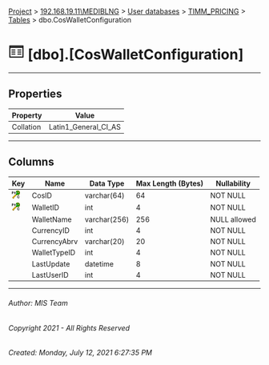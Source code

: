 #### 

[Project](../../../../index.md) > [192.168.19.11\\MEDIBLNG](../../../index.md) > [User databases](../../index.md) > [TIMM_PRICING](../index.md) > [Tables](Tables.md) > dbo.CosWalletConfiguration

# ![Tables](../../../../Images/Table32.png) [dbo].[CosWalletConfiguration]

---

## <a name="#properties"></a>Properties

| Property | Value |
|---|---|
| Collation | Latin1_General_CI_AS |


---

## <a name="#columns"></a>Columns

| Key | Name | Data Type | Max Length (Bytes) | Nullability |
|---|---|---|---|---|
| [![Cluster Primary Key PK_CosWalletConfiguration: CosID\WalletID](../../../../Images/pkcluster.png)](#indexes) | CosID | varchar(64) | 64 | NOT NULL |
| [![Cluster Primary Key PK_CosWalletConfiguration: CosID\WalletID](../../../../Images/pkcluster.png)](#indexes) | WalletID | int | 4 | NOT NULL |
|  | WalletName | varchar(256) | 256 | NULL allowed |
|  | CurrencyID | int | 4 | NOT NULL |
|  | CurrencyAbrv | varchar(20) | 20 | NOT NULL |
|  | WalletTypeID | int | 4 | NOT NULL |
|  | LastUpdate | datetime | 8 | NOT NULL |
|  | LastUserID | int | 4 | NOT NULL |


---

###### Author:  MIS Team

###### Copyright 2021 - All Rights Reserved

###### Created: Monday, July 12, 2021 6:27:35 PM

